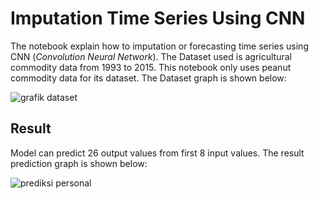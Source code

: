# Imputation Time Series Using CNN

The notebook explain how to imputation or forecasting time series using CNN (*Convolution Neural Network*). The Dataset used is agricultural commodity data from 1993 to 2015. This notebook only uses peanut commodity data for its dataset.
The Dataset graph is shown below:

![grafik dataset](https://user-images.githubusercontent.com/86766443/181411607-d25d7f15-f464-4ef8-ad82-5b68da0fc6c8.png)



## Result

Model can predict 26 output values from first 8 input values. The result prediction graph is shown below:

![prediksi personal](https://user-images.githubusercontent.com/86766443/181411388-ffa0cfb4-17c3-4fde-b0af-dd76f2f4681a.png)
